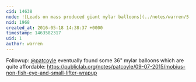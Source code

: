```yaml
---
cid: 14638
node: ![Leads on mass produced giant mylar balloons](../notes/warren/5-14-2012/leads-mass-produced-giant-mylar-balloons)
nid: 1968
created_at: 2016-05-18 14:38:37 +0000
timestamp: 1463582317
uid: 1
author: warren
---
```


Followup: [@patcoyle](/profile/patcoyle) eventually found some 36" mylar balloons which are quite affordable: https://publiclab.org/notes/patcoyle/09-07-2015/mobius-non-fish-eye-and-small-lifter-wrapup